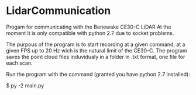 # LidarCommunication
Progam for communicating with the Benewake CE30-C LiDAR
At the moment it is only compatible with python 2.7 due to socket problems. 

The purpous of the program is to start recording at a given command, at a given FPS up to 20 Hz wich is the natural limit of the CE30-C.
The program saves the point cloud files induvidualy in a folder in .txt format, one file for each scan. 

Run the program with the command (granted you have python 2.7 installed):

$ py -2 main.py 

